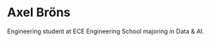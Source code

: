 # Axel Bröns #

Engineering student at ECE Engineering School majoring in Data & AI.



<!---
axelbrons/axelbrons is a ✨ special ✨ repository because its `README.md` (this file) appears on your GitHub profile.
You can click the Preview link to take a look at your changes.
--->
